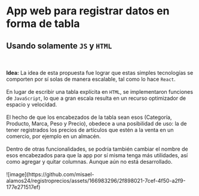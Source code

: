 <h1> App web para registrar datos en forma de tabla </h1><h2> Usando solamente <code>JS</code> y <code>HTML</code> </h2><br/><br/>
 <b>Idea:</b> La idea de esta propuesta fue lograr que estas simples tecnologías se comporten por sí solas de manera escalable, tal como lo hace <code>React</code>. <br/><br/>
 En lugar de escribir una tabla explícita en <code>HTML</code>, se implementaron funciones de <code>JavaScript</code>, 
 lo que a gran escala resulta en un recurso optimizador de espacio y velocidad. <br/><br/>
El hecho de que los encabezados de la tabla sean esos (Categoría, Producto, Marca, Peso y Precio), 
obedece a una posibilidad de uso: la de tener registrados los precios de artículos que estén a la venta en un comercio, por ejemplo en un almacén. <br/><br/>
Dentro de otras funcionalidades, se podría también cambiar el nombre de esos encabezados para que la app por sí misma tenga más utilidades, así como agregar y quitar columnas. Aunque aún no está desarrollado.<br/><br/>
![image](https://github.com/misael-alamos24/registroprecios/assets/166983296/2f898021-7cef-4f50-a2f9-177e271517ef)


